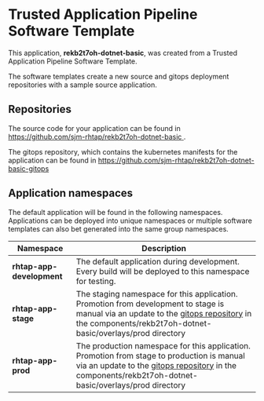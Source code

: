 # Trusted Application Pipeline Software Template

This application, **rekb2t7oh-dotnet-basic**, was created from a Trusted Application Pipeline Software Template.

The software templates create a new source and gitops deployment repositories with a sample source application. 

## Repositories

The source code for your application can be found in [https://github.com/sjm-rhtap/rekb2t7oh-dotnet-basic ](https://github.com/sjm-rhtap/rekb2t7oh-dotnet-basic ).
 
The gitops repository, which contains the kubernetes manifests for the application can be found in 
[https://github.com/sjm-rhtap/rekb2t7oh-dotnet-basic-gitops ](https://github.com/sjm-rhtap/rekb2t7oh-dotnet-basic-gitops ) 

## Application namespaces 

The default application will be found in the following namespaces. Applications can be deployed into unique namespaces or multiple software templates can also bet generated into the same group namespaces.  

|  Namespace   |  Description   |  
| -------- | -------- |   
| **rhtap-app-development** | The default application during development. Every build will be deployed to this namespace for testing. | 
| **rhtap-app-stage** | The staging namespace for this application. Promotion from development to stage is manual via an update to the [gitops repository](https://github.com/sjm-rhtap/rekb2t7oh-dotnet-basic-gitops ) in the components/rekb2t7oh-dotnet-basic/overlays/prod directory |  
| **rhtap-app-prod** | The production namespace for this application. Promotion from stage to production is manual via an update to the [gitops repository](https://github.com/sjm-rhtap/rekb2t7oh-dotnet-basic-gitops ) in the components/rekb2t7oh-dotnet-basic/overlays/prod directory | 